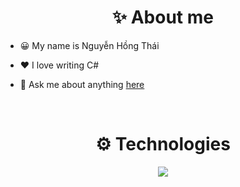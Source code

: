 
  <h1 align="center">✨ About me</h1>
  
- 😀 My name is Nguyễn Hồng Thái

- ❤️ I love writing C#

- 💬 Ask me about anything [here](https://github.com/slimaeus/slimaeus/issues)
<br>

<h1 align="center">⚙ Technologies</h1>

<p align="center">
  <a href="https://skillicons.dev">
    <img src="https://skillicons.dev/icons?i=cs,js,ts,dart,postgres,visualstudio,vscode,dotnet,react,flutter&perline=10" />
  </a>
</p>

